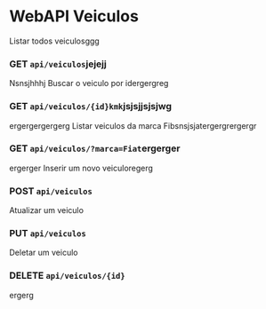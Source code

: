 # WebAPI Veiculos
 
Listar todos veiculosggg
### GET `api/veiculos`jejejj
Nsnsjhhhj
Buscar o veiculo por idergergreg
### GET `api/veiculos/{id}kmk`jsjsjjsjsjwg
ergergergergerg
Listar veiculos da marca Fibsnsjsjatergergrergergr
### GET `api/veiculos/?marca=Fiat`ergerger
ergerger
Inserir um novo veiculoregerg
### POST `api/veiculos`

Atualizar um veiculo
### PUT `api/veiculos`

Deletar um veiculo
### DELETE `api/veiculos/{id}`
ergerg
